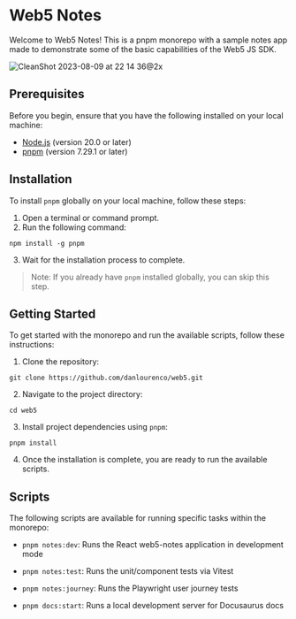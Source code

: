 # Web5 Notes

Welcome to Web5 Notes! This is a pnpm monorepo with a sample notes app made to demonstrate some of the basic capabilities of the Web5 JS SDK.

![CleanShot 2023-08-09 at 22 14 36@2x](https://github.com/danlourenco/web5/assets/1965272/519a873b-ea6e-4648-85cc-5ffd8efcfcdd)

## Prerequisites

Before you begin, ensure that you have the following installed on your local machine:

- [Node.js](https://nodejs.org/) (version 20.0 or later)
- [pnpm](https://pnpm.io/) (version 7.29.1 or later)

## Installation

To install `pnpm` globally on your local machine, follow these steps:

1. Open a terminal or command prompt.
2. Run the following command:

```shell
npm install -g pnpm
```

3. Wait for the installation process to complete.

> Note: If you already have `pnpm` installed globally, you can skip this step.

## Getting Started

To get started with the monorepo and run the available scripts, follow these instructions:

1. Clone the repository:

```shell
git clone https://github.com/danlourenco/web5.git
```

2. Navigate to the project directory:

```shell
cd web5
```

3. Install project dependencies using `pnpm`:

```shell
pnpm install
```

4. Once the installation is complete, you are ready to run the available scripts.

## Scripts

The following scripts are available for running specific tasks within the monorepo:

- `pnpm notes:dev`: Runs the React web5-notes application in development mode

- `pnpm notes:test`: Runs the unit/component tests via Vitest

- `pnpm notes:journey`: Runs the Playwright user journey tests

- `pnpm docs:start`: Runs a local development server for Docusaurus docs
